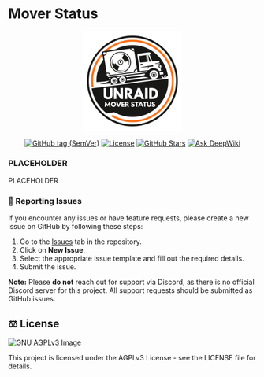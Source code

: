 # Mover Status 

<p align="center">
  <img src="mover-status.svg" alt="base-image" style="width: 40%;"/>
</p>

<p align="center">
  <a href="https://github.com/engels74/mover-status/releases"><img src="https://img.shields.io/github/v/tag/engels74/mover-status?sort=semver" alt="GitHub tag (SemVer)"></a>
  <a href="https://github.com/engels74/mover-status/blob/main/LICENSE"><img src="https://img.shields.io/github/license/engels74/mover-status" alt="License"></a>
  <a href="https://github.com/engels74/mover-status/stargazers"><img src="https://img.shields.io/github/stars/engels74/mover-status.svg" alt="GitHub Stars"></a>
  <a href="https://deepwiki.com/engels74/tgraph-bot-source"><img src="https://deepwiki.com/badge.svg" alt="Ask DeepWiki"></a>
</p>

### PLACEHOLDER
PLACEHOLDER

### 🐛 Reporting Issues

If you encounter any issues or have feature requests, please create a new issue on GitHub by following these steps:

1. Go to the [Issues](https://github.com/engels74/mover-status/issues) tab in the repository.
2. Click on **New Issue**.
3. Select the appropriate issue template and fill out the required details.
4. Submit the issue.

**Note:** Please **do not** reach out for support via Discord, as there is no official Discord server for this project. All support requests should be submitted as GitHub issues.

## ⚖️ License

[![GNU AGPLv3 Image](https://www.gnu.org/graphics/agplv3-155x51.png)](https://www.gnu.org/licenses/agpl-3.0.en.html)

This project is licensed under the AGPLv3 License - see the LICENSE file for details.
